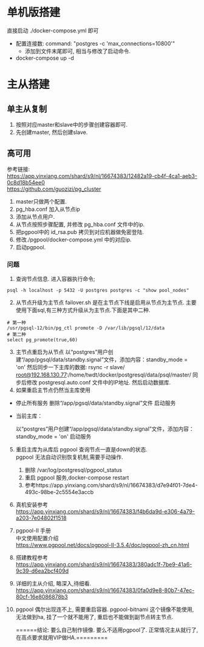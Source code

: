 # 单机版搭建
直接启动 ./docker-compose.yml 即可

* 配置连接数: command: "postgres -c 'max_connections=10800'" 
  * 添加到文件末尾即可, 相当与修改了启动命令.
* docker-compose up -d

# 主从搭建

## 单主从复制
1. 按照对应master和slave中的步骤创建容器即可.
2. 先创建master, 然后创建slave.

## 高可用
参考链接:   
https://app.yinxiang.com/shard/s9/nl/16674383/12482a19-cb4f-4ca1-aeb3-0c8d18b54ee0  
https://github.com/guozizi/pg_cluster
1. master只做两个配置.
2. pg_hba.conf 加入从节点ip
3. 添加从节点用户.
4. 从节点按照步骤配置, 并修改 pg_hba.conf 文件中的ip.
5. 把pgpool中的 id_rsa.pub 拷贝到对应机器做免密登陆.
6. 修改./pgpool/docker-compose.yml 中的对应ip.
7. 启动pgpool.




### 问题
1. 查询节点信息. 进入容器执行命令;
```shell
psql -h localhost -p 5432 -U postgres postgres -c "show pool_nodes"
```
2. 从节点升级为主节点
failover.sh 是在主节点下线是启用从节点为主节点.
主要使用下面sql,有三种方式升级从为主节点.下面是其中二种.
```shell
# 第一种
/usr/pgsql-12/bin/pg_ctl promote -D /var/lib/pgsql/12/data
# 第二种
select pg_promote(true,60)
```
3. 主节点重启为从节点
   以“postgres”用户创建“/app/pgsql/data/standby.signal”文件，添加内容：standby_mode = 'on'
   然后同步一下主库的数据: rsync -r slave/ root@192.168.130.77:/home/twdt/docker/postgresql/data/psql/master/
   同步后修改 postgresql.auto.conf 文件中的IP地址. 然后启动数据库. 
4. 如果重启主节点仍然当主库使用

* 停止所有服务
  删除“/app/pgsql/data/standby.signal”文件
  启动服务
* 当前主库：

  以“postgres”用户创建“/app/pgsql/data/standby.signal”文件，添加内容：standby_mode = 'on'
  启动服务

5. 重启主库为从库后 pgpool 查询节点一直是down的状态.  
   pgpool 无法自动识别恢复机制,需要手动操作.
   1. 删除 /var/log/postgresql/pgpool_status
   2. 重启 pgpool 服务,docker-compose restart
   3. 参考https://app.yinxiang.com/shard/s9/nl/16674383/d7e94f01-7de4-493c-98be-2c5554e3accb

6. 真机安装参考  
   https://app.yinxiang.com/shard/s9/nl/16674383/f4b6da9d-e306-4a79-a203-7e04802f1518


7. pgpool-II 手册  
   中文使用配置介绍  
   https://www.pgpool.net/docs/pgpool-II-3.5.4/doc/pgpool-zh_cn.html

8. 搭建教程参考  
   https://app.yinxiang.com/shard/s9/nl/16674383/380adc1f-7be9-41a6-9c39-d6ea2bcf409d

9. 详细的主从介绍, 略深入,待细看.  
   https://app.yinxiang.com/shard/s9/nl/16674383/0fa0d9e8-80b7-47ec-80cf-16e8086878b3


10. pgpool 偶尔出现连不上, 需要重启容器.
    pgpool-bitnami 这个镜像不能使用, 无法做到ha, 挂了一个就不能用了, 重启也不能做到副节点转主节点. 
    
    ======结论: 要么自己制作镜像. 要么不适用pgpool了. 正常情况主从就行了, 在高点要求就用VIP做HA.=========

